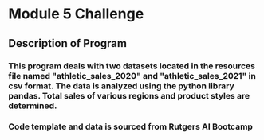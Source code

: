 # Module 5 Challenge
## Description of Program
### This program deals with two datasets located in the resources file named "athletic_sales_2020" and "athletic_sales_2021" in csv format. The data is analyzed using the python library pandas. Total sales of various regions and product styles are determined. 
### Code template and data is sourced from Rutgers AI Bootcamp
